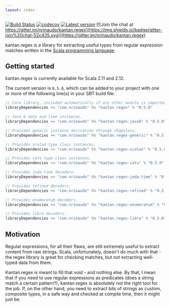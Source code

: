 ```yaml
---
layout: index
---
```


[![Build Status](https://travis-ci.org/nrinaudo/kantan.regex.svg?branch=master)](https://travis-ci.org/nrinaudo/kantan.regex)
[![codecov](https://codecov.io/gh/nrinaudo/kantan.regex/branch/master/graph/badge.svg)](https://codecov.io/gh/nrinaudo/kantan.regex)
[![Latest version](https://index.scala-lang.org/nrinaudo/kantan.regex/kantan.regex/latest.svg)](https://index.scala-lang.org/nrinaudo/kantan.regex)
[![Join the chat at https://gitter.im/nrinaudo/kantan.regex](https://img.shields.io/badge/gitter-join%20chat-52c435.svg)](https://gitter.im/nrinaudo/kantan.regex)

kantan.regex is a library for extracting useful types from regular expression matches written in the
[Scala programming language](http://www.scala-lang.org).

## Getting started

kantan.regex is currently available for Scala 2.11 and 2.12.

The current version is `0.5.0`, which can be added to your project with one or more of the following line(s)
in your SBT build file:

```scala
// Core library, included automatically if any other module is imported.
libraryDependencies += "com.nrinaudo" %% "kantan.regex" % "0.5.0"

// Java 8 date and time instances.
libraryDependencies += "com.nrinaudo" %% "kantan.regex-java8" % "0.5.0"

// Provides generic instance derivation through shapeless.
libraryDependencies += "com.nrinaudo" %% "kantan.regex-generic" % "0.5.0"

// Provides scalaz type class instances.
libraryDependencies += "com.nrinaudo" %% "kantan.regex-scalaz" % "0.5.0"

// Provides cats type class instances.
libraryDependencies += "com.nrinaudo" %% "kantan.regex-cats" % "0.5.0"

// Provides joda-time decoders.
libraryDependencies += "com.nrinaudo" %% "kantan.regex-joda-time" % "0.5.0"

// Provides refined decoders.
libraryDependencies += "com.nrinaudo" %% "kantan.regex-refined" % "0.5.0"

// Provides enumeratum decoders.
libraryDependencies += "com.nrinaudo" %% "kantan.regex-enumeratum" % "0.5.0"

// Provides libra decoders.
libraryDependencies += "com.nrinaudo" %% "kantan.regex-libra" % "0.5.0"
```

## Motivation

Regular expressions, for all their flaws, are still extremely useful to extract content from raw strings. Scala,
unfortunately, doesn't do much with that - the regex library is great for checking matches, but not extracting
well-typed data from them.

Kantan.regex is meant to fill that void - and nothing else. By that, I mean that if you need to use regular expressions
as predicates (does a string match a certain pattern?), kantan.regex is absolutely not the right tool for the job. If,
on the other hand, you need to extract bits of strings as custom, composite types, in a safe way and checked at compile
time, then it might just be.
